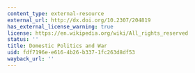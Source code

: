 ```yaml
---
content_type: external-resource
external_url: http://dx.doi.org/10.2307/204819
has_external_license_warning: true
license: https://en.wikipedia.org/wiki/All_rights_reserved
status: ''
title: Domestic Politics and War
uid: fdf7196e-e616-4b26-b337-1fc263d8df53
wayback_url: ''
---
```


